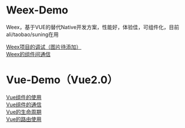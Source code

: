# Weex-Demo
Weex，基于VUE的替代Native开发方案，性能好，体验佳，可组件化，目前ali/taobao/suning在用

[Weex项目的调试（图片待添加）](https://github.com/ymcdhr/Weex-Demo/issues/2)<br>
[Weex的组件间通信](https://github.com/ymcdhr/Weex-Demo/issues/1)


# Vue-Demo（Vue2.0）
[Vue组件的使用]()<br>
[Vue组件的通信]()<br>
[Vue的生命周期]()<br>
[Vue的路由使用]()<br>
